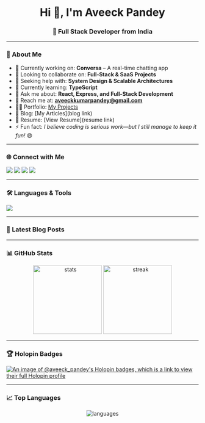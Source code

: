 <h1 align="center">Hi 👋, I'm Aveeck Pandey</h1>
<h3 align="center">🚀 Full Stack Developer from India</h3>

---

### 💫 About Me
- 🔭 Currently working on: **Conversa** – A real-time chatting app  
- 👯 Looking to collaborate on: **Full-Stack & SaaS Projects**  
- 🤝 Seeking help with: **System Design & Scalable Architectures**  
- 🌱 Currently learning: **TypeScript**  
- 💬 Ask me about: **React, Express, and Full-Stack Development**  
- 📧 Reach me at: **aveeckkumarpandey@gmail.com**  
- 👨‍💻 Portfolio: [My Projects](https://my-porfolio-c6og.vercel.app/)  
- 📝 Blog: [My Articles](blog link)  
- 📄 Resume: [View Resume](resume link)  
- ⚡ Fun fact: *I believe coding is serious work—but I still manage to keep it fun!* 😄  

---

### 🌐 Connect with Me  
<p align="left">
<a href="mailto:aveeckkumarpandey@gmail.com"><img src="https://img.shields.io/badge/Gmail-D14836?style=for-the-badge&logo=gmail&logoColor=white"/></a>
<a href="https://linkedin.com/in/YOUR-LINKEDIN"><img src="https://img.shields.io/badge/LinkedIn-0077B5?style=for-the-badge&logo=linkedin&logoColor=white"/></a>
<a href="https://leetcode.com/awickp/"><img src="https://img.shields.io/badge/LeetCode-FFA116?style=for-the-badge&logo=leetcode&logoColor=white"/></a>
<a href="https://holopin.io/@aveeck_pandey"><img src="https://img.shields.io/badge/Holopin-Badges-blue?style=for-the-badge&logo=hackthebox&logoColor=white"/></a>
</p>

---

### 🛠️ Languages & Tools  
<p align="left">
<img src="https://skillicons.dev/icons?i=react,nextjs,nodejs,express,typescript,js,html,css,tailwind,mongodb,python,java,cpp,git,github,vscode,postman" />
</p>

---

### 📝 Latest Blog Posts
<!-- BLOG-POST-LIST:START -->
<!-- BLOG-POST-LIST:END -->

---

### 📊 GitHub Stats  
<p align="center">
<img src="https://github-readme-stats.vercel.app/api?username=aveeckpandey&show_icons=true&theme=tokyonight" alt="stats" height="180"/>
<img src="https://github-readme-streak-stats.herokuapp.com/?user=aveeckpandey&theme=tokyonight" alt="streak" height="180"/>
</p>

---

### 🏆 Holopin Badges  
[![An image of @aveeck_pandey's Holopin badges, which is a link to view their full Holopin profile](https://holopin.me/aveeck_pandey)](https://holopin.io/@aveeck_pandey)

---

### 📈 Top Languages  
<p align="center">
<img src="https://github-readme-stats.vercel.app/api/top-langs/?username=aveeckpandey&layout=compact&theme=tokyonight" alt="languages" />
</p>
